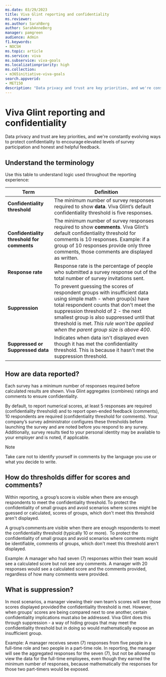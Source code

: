 ```yaml
---
ms.date: 03/29/2023
title: Viva Glint reporting and confidentiality
ms.reviewer: 
ms.author: SarahBerg
author: SarahAnneBerg
manager: pamgreen
audience: Admin
f1.keywords:
- NOCSH
ms.topic: article
ms.service: viva
ms.subservice: viva-goals
ms.localizationpriority: high
ms.collection:  
- m365initiative-viva-goals  
search.appverid:
- MET150
description: "Data privacy and trust are key priorities, and we're constantly evolving ways to protect confidentiality to encourage elevated levels of survey participation and honest and helpful feedback."
---
```


# Viva Glint reporting and confidentiality

Data privacy and trust are key priorities, and we're constantly evolving ways to protect confidentiality to encourage elevated levels of survey participation and honest and helpful feedback.  

## Understand the terminology 

Use this table to understand logic used throughout the reporting experience: 

| **Term** | **Definition** | 
|---|---|
| **Confidentiality threshold** | The minimum number of survey responses required to show **data**. Viva Glint’s default confidentiality threshold is five responses. |
| **Confidentiality threshold for comments** | The minimum number of survey responses required to show **comments**. Viva Glint’s default confidentiality threshold for comments is 10 responses. Example: if a group of 10 responses provide only three comments, those comments are displayed as written.  |
| **Response rate** | Response rate is the percentage of people who submitted a survey response out of the total number of survey invitations sent.|
| **Suppression** | To prevent guessing the scores of respondent groups with insufficient data using simple math - when group(s) have total respondent counts that don't meet the suppression threshold of 2 - the next smallest group is also suppressed until that threshold is met. *This rule won't be applied when the parent group size is above 400*.  |
| **Suppressed or Suppressed data** | Indicates when data isn't displayed even though it has met the confidentiality threshold. This is because it hasn't met the suppression threshold.  |

## How are data reported? 

Each survey has a minimum number of responses required before calculated results are shown. Viva Glint aggregates (combines) ratings and comments to ensure confidentiality.  

By default, to report numerical scores, at least 5 responses are required (confidentiality threshold) and to report open-ended feedback (comments), 10 respondents are required (confidentiality threshold for comments). Your company’s survey administrator configures these thresholds before launching the survey and are noted before you respond to any survey. Additionally, survey results tied to your personal identity may be available to your employer and is noted, if applicable. 

   > [!NOTE]
   > Take care not to identify yourself in comments by the language you use or what you decide to write. 

## How do thresholds differ for scores and comments? 

Within reporting, a group’s score is visible when there are enough respondents to meet the confidentiality threshold. To protect the confidentiality of small groups and avoid scenarios where scores might be guessed or calculated, scores of groups, which don't meet this threshold aren't displayed. 

A group’s comments are visible when there are enough respondents to meet the confidentiality threshold (typically 10 or more).  To protect the confidentiality of small groups and avoid scenarios where comments might be identifiable, comments of groups, which don't meet this threshold aren't displayed. 

Example: A manager who had seven (7) responses within their team would see a calculated score but not see any comments. A manager with 20 responses would see a calculated score and the comments provided, regardless of how many comments were provided. 

## What is suppression? 

In most scenarios, a manager viewing their own team’s scores will see those scores displayed provided the confidentiality threshold is met. However, when groups’ scores are being compared next to one another, certain confidentiality implications must also be addressed. Viva Glint does this through suppression - a way of hiding groups that may meet the confidentiality threshold but in doing so would mathematically expose an insufficient group. 

Example: A manager receives seven (7) responses from five people in a full-time role and two people in a part-time role. In reporting, the manager will see the aggregated responses for the seven (7), but not be allowed to view the data for the full-time employees, even though they earned the minimum number of responses, because mathematically the responses for those two part-timers would be exposed.  